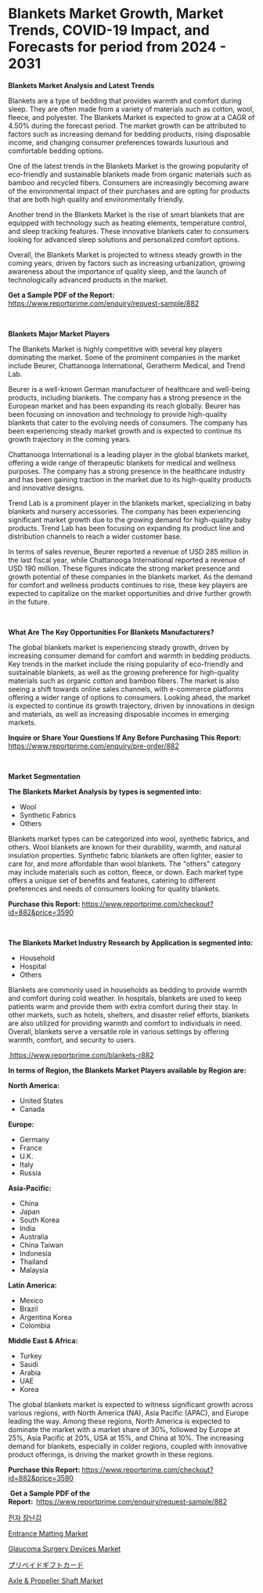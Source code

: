 <p><h1>Blankets Market Growth, Market Trends, COVID-19 Impact, and Forecasts for period from 2024 - 2031</h1></p><p><strong>Blankets Market Analysis and Latest Trends</strong></p>
<p><p>Blankets are a type of bedding that provides warmth and comfort during sleep. They are often made from a variety of materials such as cotton, wool, fleece, and polyester. The Blankets Market is expected to grow at a CAGR of 4.50% during the forecast period. The market growth can be attributed to factors such as increasing demand for bedding products, rising disposable income, and changing consumer preferences towards luxurious and comfortable bedding options.</p><p>One of the latest trends in the Blankets Market is the growing popularity of eco-friendly and sustainable blankets made from organic materials such as bamboo and recycled fibers. Consumers are increasingly becoming aware of the environmental impact of their purchases and are opting for products that are both high quality and environmentally friendly.</p><p>Another trend in the Blankets Market is the rise of smart blankets that are equipped with technology such as heating elements, temperature control, and sleep tracking features. These innovative blankets cater to consumers looking for advanced sleep solutions and personalized comfort options.</p><p>Overall, the Blankets Market is projected to witness steady growth in the coming years, driven by factors such as increasing urbanization, growing awareness about the importance of quality sleep, and the launch of technologically advanced products in the market.</p></p>
<p><strong>Get a Sample PDF of the Report:&nbsp;</strong> <a href="https://www.reportprime.com/enquiry/request-sample/882">https://www.reportprime.com/enquiry/request-sample/882</a></p>
<p>&nbsp;</p>
<p><strong>Blankets Major Market Players</strong></p>
<p><p>The Blankets Market is highly competitive with several key players dominating the market. Some of the prominent companies in the market include Beurer, Chattanooga International, Geratherm Medical, and Trend Lab. </p><p>Beurer is a well-known German manufacturer of healthcare and well-being products, including blankets. The company has a strong presence in the European market and has been expanding its reach globally. Beurer has been focusing on innovation and technology to provide high-quality blankets that cater to the evolving needs of consumers. The company has been experiencing steady market growth and is expected to continue its growth trajectory in the coming years.</p><p>Chattanooga International is a leading player in the global blankets market, offering a wide range of therapeutic blankets for medical and wellness purposes. The company has a strong presence in the healthcare industry and has been gaining traction in the market due to its high-quality products and innovative designs.</p><p>Trend Lab is a prominent player in the blankets market, specializing in baby blankets and nursery accessories. The company has been experiencing significant market growth due to the growing demand for high-quality baby products. Trend Lab has been focusing on expanding its product line and distribution channels to reach a wider customer base.</p><p>In terms of sales revenue, Beurer reported a revenue of USD 285 million in the last fiscal year, while Chattanooga International reported a revenue of USD 190 million. These figures indicate the strong market presence and growth potential of these companies in the blankets market. As the demand for comfort and wellness products continues to rise, these key players are expected to capitalize on the market opportunities and drive further growth in the future.</p></p>
<p>&nbsp;</p>
<p><strong>What Are The Key Opportunities For Blankets Manufacturers?</strong></p>
<p><p>The global blankets market is experiencing steady growth, driven by increasing consumer demand for comfort and warmth in bedding products. Key trends in the market include the rising popularity of eco-friendly and sustainable blankets, as well as the growing preference for high-quality materials such as organic cotton and bamboo fibers. The market is also seeing a shift towards online sales channels, with e-commerce platforms offering a wider range of options to consumers. Looking ahead, the market is expected to continue its growth trajectory, driven by innovations in design and materials, as well as increasing disposable incomes in emerging markets.</p></p>
<p><strong>Inquire or Share Your Questions If Any Before Purchasing This Report:</strong> <a href="https://www.reportprime.com/enquiry/pre-order/882">https://www.reportprime.com/enquiry/pre-order/882</a></p>
<p>&nbsp;</p>
<p><strong>Market Segmentation</strong></p>
<p><strong>The Blankets Market Analysis by types is segmented into:</strong></p>
<p><ul><li>Wool</li><li>Synthetic Fabrics</li><li>Others</li></ul></p>
<p><p>Blankets market types can be categorized into wool, synthetic fabrics, and others. Wool blankets are known for their durability, warmth, and natural insulation properties. Synthetic fabric blankets are often lighter, easier to care for, and more affordable than wool blankets. The "others" category may include materials such as cotton, fleece, or down. Each market type offers a unique set of benefits and features, catering to different preferences and needs of consumers looking for quality blankets.</p></p>
<p><strong>Purchase this Report:&nbsp;</strong><a href="https://www.reportprime.com/checkout?id=882&price=3590">https://www.reportprime.com/checkout?id=882&price=3590</a></p>
<p>&nbsp;</p>
<p><strong>The Blankets Market Industry Research by Application is segmented into:</strong></p>
<p><ul><li>Household</li><li>Hospital</li><li>Others</li></ul></p>
<p><p>Blankets are commonly used in households as bedding to provide warmth and comfort during cold weather. In hospitals, blankets are used to keep patients warm and provide them with extra comfort during their stay. In other markets, such as hotels, shelters, and disaster relief efforts, blankets are also utilized for providing warmth and comfort to individuals in need. Overall, blankets serve a versatile role in various settings by offering warmth, comfort, and security to users.</p></p>
<p><a href="https://www.reportprime.com/blankets-r882">&nbsp;https://www.reportprime.com/blankets-r882</a></p>
<p><strong>In terms of Region, the Blankets Market Players available by Region are:</strong></p>
<p>
    <p> <strong> North America: </strong>
        <ul>
            <li>United States</li>
            <li>Canada</li>
        </ul>
        </p> 
    <p> <strong> Europe: </strong>
        <ul>
            <li>Germany</li>
            <li>France</li>
            <li>U.K.</li>
            <li>Italy</li>
            <li>Russia</li>
        </ul>
        </p> 
    <p> <strong> Asia-Pacific: </strong>
        <ul>
            <li>China</li>
            <li>Japan</li>
            <li>South Korea</li>
            <li>India</li>
            <li>Australia</li>
            <li>China Taiwan</li>
            <li>Indonesia</li>
            <li>Thailand</li>
            <li>Malaysia</li>
        </ul>
        </p> 
    <p> <strong> Latin America: </strong>
        <ul>
            <li>Mexico</li>
            <li>Brazil</li>
            <li>Argentina Korea</li>
            <li>Colombia</li>
        </ul>
        </p> 
    <p> <strong> Middle East & Africa: </strong>
        <ul>
            <li>Turkey</li>
            <li>Saudi</li>
            <li>Arabia</li>
            <li>UAE</li>
            <li>Korea</li>
        </ul>
    </p>
    </p>
<p><p>The global blankets market is expected to witness significant growth across various regions, with North America (NA), Asia Pacific (APAC), and Europe leading the way. Among these regions, North America is expected to dominate the market with a market share of 30%, followed by Europe at 25%, Asia Pacific at 20%, USA at 15%, and China at 10%. The increasing demand for blankets, especially in colder regions, coupled with innovative product offerings, is driving the market growth in these regions.</p></p>
<p><strong>Purchase this Report: </strong><a href="https://www.reportprime.com/checkout?id=882&price=3590">https://www.reportprime.com/checkout?id=882&price=3590</a></p>
<p>&nbsp;<strong>Get a Sample PDF of the Report:&nbsp;&nbsp;</strong><a href="https://www.reportprime.com/enquiry/request-sample/882">https://www.reportprime.com/enquiry/request-sample/882</a></p>
<p><strong></strong></p>
<p><p><a href="https://medium.com/@cloydrenner/%EC%A0%84%EC%9E%90-%EC%9E%A5%EB%82%9C%EA%B0%90-%EC%8B%9C%EC%9E%A5-%EA%B0%9C%EC%9A%94-2024%EB%85%84%EB%B6%80%ED%84%B0-2031%EB%85%84%EA%B9%8C%EC%A7%80%EC%9D%98-%EA%B8%80%EB%A1%9C%EB%B2%8C-%EC%8B%9C%EC%9E%A5-%EB%8F%99%ED%96%A5%EA%B3%BC-%EC%A0%84%EB%A7%9D-05874dae04a0">전자 장난감</a></p><p><a href="https://www.linkedin.com/pulse/comprehensive-analysis-global-entrance-matting-market-growth-oolpe">Entrance Matting Market</a></p><p><a href="https://issuu.com/reportprime-2/docs/glaucoma-surgery-devices-market-size-2030.pptx">Glaucoma Surgery Devices Market</a></p><p><a href="https://medium.com/@chloekessler01/%E3%83%97%E3%83%AA%E3%83%9A%E3%82%A4%E3%83%89%E3%82%AE%E3%83%95%E3%83%88%E3%82%AB%E3%83%BC%E3%83%89%E5%B8%82%E5%A0%B4%E3%81%AE%E8%A6%8F%E6%A8%A1%E3%81%AF-%E7%A8%AE%E9%A1%9E-%E3%82%AA%E3%83%BC%E3%83%97%E3%83%B3%E3%83%AB%E3%83%BC%E3%83%97-%E3%82%AF%E3%83%AD%E3%83%BC%E3%82%BA%E3%83%89%E3%83%AB%E3%83%BC%E3%83%97-%E8%A3%BD%E5%93%81-%E3%83%AC%E3%82%B9%E3%83%88%E3%83%A9%E3%83%B3-%E5%B0%8F%E5%A3%B2-%E4%BC%81%E6%A5%AD%E6%A9%9F%E9%96%A2-%E3%82%A8%E3%83%B3%E3%82%BF%E3%83%BC%E3%83%86%E3%82%A4%E3%83%A1%E3%83%B3%E3%83%88-%E3%81%9D%E3%81%AE%E4%BB%96-%E3%81%AB%E3%82%88%E3%81%A3%E3%81%A6%E5%88%86%E6%9E%90%E3%81%95%E3%82%8C-%E3%82%B0%E3%83%AD%E3%83%BC%E3%83%90%E3%83%AB%E7%94%A3%E6%A5%AD%E5%88%86%E6%9E%90-%E3%82%B7%E3%82%A7%E3%82%A2-%E6%88%90%E9%95%B7-%E3%83%88%E3%83%AC%E3%83%B3%E3%83%89-d04194fb05e8">プリペイドギフトカード</a></p><p><a href="https://medium.com/@tobyyundt/axle-propeller-shaft-market-a-global-and-regional-analysis-focus-on-region-country-level-8477cc1a7fb2">Axle & Propeller Shaft Market</a></p></p>